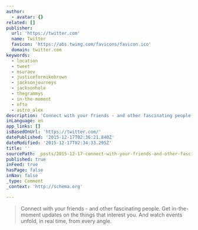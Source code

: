```yaml
---
author:
  - avatar: {}
related: []
publisher:
  url: 'https://twitter.com'
  name: Twitter
  favicon: 'https://abs.twimg.com/favicons/favicon.ico'
  domain: twitter.com
keywords:
  - location
  - tweet
  - msuraev
  - justiceformikebrown
  - jacksonjourneys
  - jacksonhole
  - thegrammys
  - in-the-moment
  - nfto
  - astro_alex
description: 'Connect with your friends - and other fascinating people. Get in-the-moment updates on the things that interest you. And watch events unfold, in real time, from every angle.'
inLanguage: en
app_links: []
isBasedOnUrl: 'https://twitter.com/'
datePublished: '2015-12-17T02:36:21.840Z'
dateModified: '2015-12-17T02:34:33.295Z'
title: ''
sourcePath: _posts/2015-12-17-connect-with-your-friends-and-other-fascinating-people-ge.md
published: true
inFeed: true
hasPage: false
inNav: false
_type: Comment
_context: 'http://schema.org'

---
```

> Connect with your friends - and other fascinating people&period; Get in-the-moment updates on the things that interest you&period; And watch events unfold&comma; in real time&comma; from every angle&period;